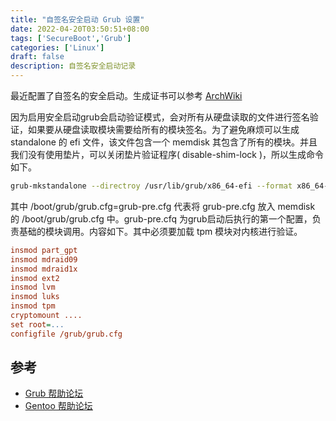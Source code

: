 ```yaml
---
title: "自签名安全启动 Grub 设置"
date: 2022-04-20T03:50:51+08:00
tags: ['SecureBoot','Grub']
categories: ['Linux']
draft: false
description: 自签名安全启动记录
---
```


最近配置了自签名的安全启动。生成证书可以参考 [ArchWiki](https://wiki.archlinux.org/title/Unified_Extensible_Firmware_Interface/Secure_Boot)

因为启用安全启动grub会启动验证模式，会对所有从硬盘读取的文件进行签名验证，如果要从硬盘读取模块需要给所有的模块签名。为了避免麻烦可以生成 standalone 的 efi 文件，该文件包含一个 memdisk 其包含了所有的模块。并且我们没有使用垫片，可以关闭垫片验证程序( disable-shim-lock )，所以生成命令如下。

```bash
grub-mkstandalone --directroy /usr/lib/grub/x86_64-efi --format x86_64-efi --disable-shim-lock --output grub.efi /boot/grub/grub.cfg=grub-pre.cfg
```

其中 /boot/grub/grub.cfg=grub-pre.cfg 代表将 grub-pre.cfg 放入 memdisk 的 /boot/grub/grub.cfg 中。grub-pre.cfq 为grub启动后执行的第一个配置，负责基础的模块调用。内容如下。其中必须要加载 tpm 模块对内核进行验证。

```cfg
insmod part_gpt
insmod mdraid09
insmod mdraid1x
insmod ext2
insmod lvm
insmod luks
insmod tpm
cryptomount ....
set root=...
configfile /grub/grub.cfg
```

## 参考
- [Grub 帮助论坛](https://lists.gnu.org/archive/html/help-grub/2022-02/msg00001)
- [Gentoo 帮助论坛](https://forums.gentoo.org/viewtopic-p-8695263.html?sid=1bc60e6c7b4f00073bb4d39d5fee9993)
